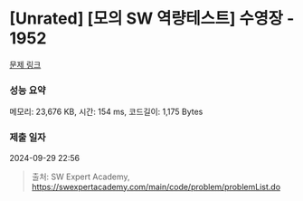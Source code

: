# [Unrated] [모의 SW 역량테스트] 수영장 - 1952 

[문제 링크](https://swexpertacademy.com/main/code/problem/problemDetail.do?contestProbId=AV5PpFQaAQMDFAUq) 

### 성능 요약

메모리: 23,676 KB, 시간: 154 ms, 코드길이: 1,175 Bytes

### 제출 일자

2024-09-29 22:56



> 출처: SW Expert Academy, https://swexpertacademy.com/main/code/problem/problemList.do